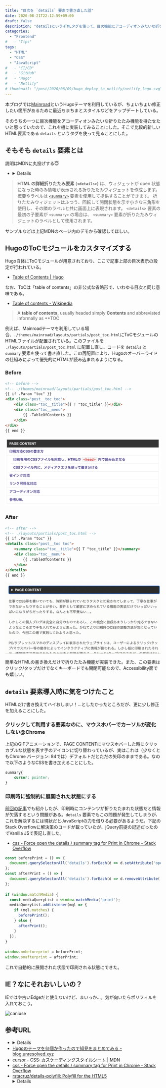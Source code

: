 ```yaml
---
title: "目次を `details` 要素で書き直した話"
date: 2020-08-21T22:12:59+09:00
draft: false
description: "detailsというHTMLタグを使って、目次機能にアコーディオンみたいな折りたたみ機能を持たせた話と気をつけたいこと2つ。"
categories:
  - "Frontend"
#   - "Tips"
tags:
  - "HTML"
  - "CSS"
  - "JavaScript"
#   - "CI/CD"
#   - "GitHub"
#   - "Hugo"
#   - "Netlify"
# thumbnail: "/post/2020/08/09/hugo_deploy_to_netlify/netlify_logo.svg"
---
```


本ブログでは[Mainroad]( https://github.com/Vimux/Mainroad/ )というHugoテーマを利用しているが、ちょいちょい修正したい箇所があるために最近ちまちまとスタイルなどをアップデートしている。

そのうちの一つに目次機能をアコーディオンみたいな折りたたみ機能を持たせたいと思っていたので、これを機に実装してみることにした。そこで比較的新しいHTML要素である `details` というタグを使って見ることにした。

## そもそも `details` 要素とは

説明はMDNに丸投げする😇

- [<details>: 詳細折りたたみ要素 - HTML: HyperText Markup Language | MDN]( https://developer.mozilla.org/ja/docs/Web/HTML/Element/details )

> **HTML の詳細折りたたみ要素** (**`<details>`**) は、ウィジェットが open 状態になった時のみ情報が表示される折りたたみウィジェットを作成します。概要やラベルは [`<summary>`](https://developer.mozilla.org/ja/docs/Web/HTML/Element/summary) 要素を使用して提供することができます。
> 折りたたみウィジェットはふつう、回転して開閉状態を示す小さな三角形を使用し、その隣のラベルと共に画面上に表現されます。 `<details>` 要素の最初の子要素が `<summary>` の場合は、 `<summary>` 要素が折りたたみウィジェットのラベルとして使用されます。

サンプルなどは上記MDNのページ内のデモから確認してほしい。



## HugoのToCモジュールをカスタマイズする

Hugo自体にToCモジュールが用意されており、ここで記事上部の目次表示の設定が行われている。

- [Table of Contents | Hugo]( https://gohugo.io/content-management/toc/ )

なお、ToCは「table of contents」の非公式な省略形で、いわゆる目次と同じ意味である。

- [Table of contents - Wikipedia]( https://en.wikipedia.org/wiki/Table_of_contents )

> A **table of contents,** usually headed simply **Contents** and abbreviated informally as **TOC

例えば、Mainroadテーマを利用している場合、`./themes/mainroad/layouts/partials/post_toc.html`にToCモジュールのHTMLファイルが配置されている。このファイルを `./layouts/partials/post_toc.html` に配置し直し、コードを `details` と `summary` 要素を使って書き直した。この再配置により、Hugoのオーバーライドの仕組みによって優先的にHTMLが読み込まれるようになる。

### Before

```html
<!-- before -->
<!-- ./themes/mainroad/layouts/partials/post_toc.html -->
{{ if .Param "toc" }}
<div class="post__toc toc">
	<div class="toc__title">{{ T "toc_title" }}</div>
	<div class="toc__menu">
		{{ .TableOfContents }}
	</div>
</div>
{{ end }}
```

![toc_before](img/toc_before.png)

### After

```html
<!-- after -->
<!-- ./layouts/partials/post_toc.html -->
{{ if .Param "toc" }}
<details class="post__toc toc">
	<summary class="toc__title">{{ T "toc_title" }}</summary>
	<div class="toc__menu">
		{{ .TableOfContents }}
	</div>
</details>
{{ end }}
```

![tac_after](img/tac_after.gif)

簡単なHTMLの書き換えだけで折りたたみ機能が実装できた。また、この要素はクリック/タップだけでなくキーボードでも開閉可能なので、Accessibility面でも嬉しい。



## `details` 要素導入時に気をつけたこと

HTMLだけ書き換えてハイおしまい！…としたかったところだが、更に少し修正を加えることにした。

### クリックして利用する要素なのに、マウスホバーでカーソルが変化しない@Chrome

上記のGIFアニメーションで、PAGE CONTENTにマウスホバーした時にクリッカブルな状態を表す手のアイコンに切り替わっているが、実はこれは（少なくともChrome バージョン: 84では）デフォルトだとただの矢印のままである。なので以下のようなCSSを書き加えることにした。

```css
summary{
    cursor: pointer;
}
```



### 印刷時に強制的に展開された状態にする

[前回の記事]( /post/2020/08/20/css_for_printing/ )でも紹介したが、印刷時にコンテンツが折りたたまれた状態だと情報が欠落するという問題がある。`details` 要素でもこの問題が発生してしまうが、これを解決するには現状だとJavaScriptの力を借りる必要があるようだ。下記のStack Overflowに解決策のコードが載っていたが、jQuery前提の記述だったのでVanilla JSで表記し直した。

- [css - Force open the details / summary tag for Print in Chrome - Stack Overflow]( https://stackoverflow.com/questions/19646684/force-open-the-details-summary-tag-for-print-in-chrome )

```javascript
const beforePrint = () => {
  document.querySelectorAll('details').forEach(d => d.setAttribute('open', ''));
};
const afterPrint = () => {
  document.querySelectorAll('details').forEach(d => d.removeAttribute('open'));
};

if (window.matchMedia) {
  const mediaQueryList = window.matchMedia('print');
  mediaQueryList.addListener(mql => {
    if (mql.matches) {
      beforePrint();
    } else {
      afterPrint();
    }
  });
}

window.onbeforeprint = beforePrint;
window.onafterprint = afterPrint;
```

これで自動的に展開された状態で印刷される状態にできた。

## IE？なにそれおいしいの？

IEではや古いEdgeだと使えないけど、まいっか…。気が向いたらポリフィルを入れておこう。

![caniuse](/Users/suzuki/git/hobbies/klim0824/content/post/2020/08/21/customize_toc_by_using_details_element/img/caniuse.png)





## 参考URL

- [<details>: 詳細折りたたみ要素 - HTML: HyperText Markup Language | MDN]( https://developer.mozilla.org/ja/docs/Web/HTML/Element/details )
- [Hugoのテーマを何個か作ったので知見をまとめてみる - blog.unresolved.xyz]( https://blog.unresolved.xyz/how-to-make-of-hugo-theme )
- [cursor - CSS: カスケーディングスタイルシート | MDN]( https://developer.mozilla.org/ja/docs/Web/CSS/cursor )
- [css - Force open the details / summary tag for Print in Chrome - Stack Overflow]( https://stackoverflow.com/questions/19646684/force-open-the-details-summary-tag-for-print-in-chrome )
- [rstacruz/details-polyfill: Polyfill for the HTML5 <details> element, no dependencies]( https://github.com/rstacruz/details-polyfill )

